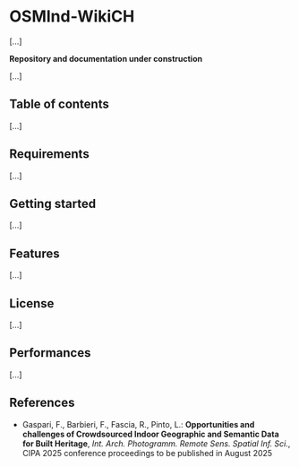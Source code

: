 # OSMInd-WikiCH

[...]

**Repository and documentation under construction**

[...]

## Table of contents

[...]

## Requirements

[...]

## Getting started

[...]

## Features

[...]

## License

[...]

## Performances

[...]

## References

* Gaspari, F., Barbieri, F., Fascia, R., Pinto, L.: **Opportunities and challenges of Crowdsourced Indoor Geographic and Semantic Data for Built Heritage**, *Int. Arch. Photogramm. Remote Sens. Spatial Inf. Sci.*, CIPA 2025 conference proceedings to be published in August 2025
